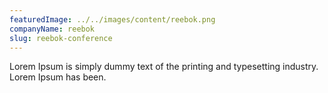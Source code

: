 ```yaml
---
featuredImage: ../../images/content/reebok.png
companyName: reebok
slug: reebok-conference
---
```


Lorem Ipsum is simply dummy text of the printing and typesetting industry. Lorem Ipsum has been.